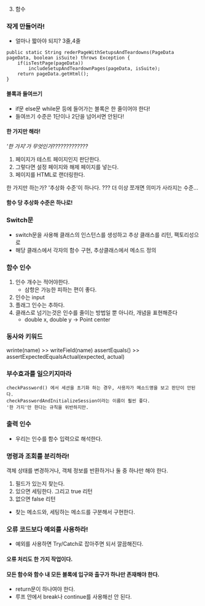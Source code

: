 3. 함수

### 작게 만들어라!

- 얼마나 짧아야 되지? 3줄,4줄

~~~
public static String rederPageWithSetupsAndTeardowns(PageData pageData, boolean isSuite) throws Exception {
	if(isTestPage(pageData))
		includeSetupAndTeardownPages(pageData, isSuite);
	return pageData.getHtml();	
}
~~~

#### 블록과 들여쓰기
- if문 else문 while문 등에 들어가는 블록은 한 줄이어야 한다!
- 들여쓰기 수준은 1단이나 2단을 넘어서면 안된다!

#### 한 가지만 해라!
*'한 가지'가 무엇인가?????????????*
1. 페이지가 테스트 페이지인지 판단한다.
2. 그렇다면 설정 페이지와 해제 페이지를 넣는다.
3. 페이지를 HTML로 랜더링한다.

한 가지만 하는가? '추상화 수준'이 하나다.
??? 더 이상 쪼개면 의미가 사라지는 수준...

#### 함수 당 추상화 수준은 하나로!

### Switch문
- switch문을 사용해 클래스의 인스턴스를 생성하고 추상 클래스를 리턴, 팩토리성으로
- 해당 클래스에서 각자의 함수 구현, 추상클래스에서 메소드 정의

### 함수 인수
1. 인수 개수는 적어야한다.
	- 삼항은 가능한 피하는 편이 좋다.
2. 인수는 input
3. 플래그 인수는 추하다.
4. 클래스로 넘기는것은 인수를 줄이는 방법일 뿐 아니라, 개념을 표현해준다
	- double x, double y -> Point center

### 동사와 키워드
wrinte(name) >> writeField(name)
assertEquals() >> assertExpectedEqualsActual(expected, actual)

### 부수효과를 일으키지마라
	checkPassword() 에서 세션을 초기화 하는 경우, 사용자가 메소드명을 보고 판단이 안된다.
	checkPasswordAndInitializeSession이라는 이름이 훨씬 좋다.
	'한 가지'만 한다는 규칙을 위반하지만.

### 출력 인수
- 우리는 인수를 함수 입력으로 해석한다.

### 명령과 조회를 분리하라!
객체 상태를 변경하거나, 객체 정보를 반환하거나 둘 중 하나만 해야 한다.
1. 필드가 있는지 찾는다.
2. 있으면 세팅한다. 그리고 true 리턴
3. 없으면 false 리턴
- 찾는 메소드와, 세팅하는 메소드를 구분해서 구현한다.
### 오류 코드보다 예외를 사용하라!
- 예외를 사용하면 Try/Catch로 잡아주면 되서 깔끔해진다.

#### 오류 처리도 한 가지 작업이다.

#### 모든 함수와 함수 내 모든 블록에 입구와 출구가 하나만 존재해야 한다.
- return문이 하나여야 한다.
- 루프 안에서 break나 continue를 사용해선 안 된다.


